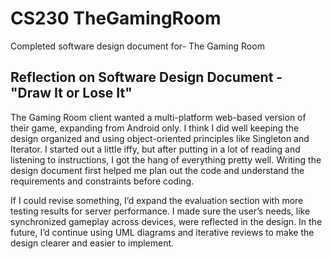 # CS230 TheGamingRoom
Completed software design document for- The Gaming Room 
## Reflection on Software Design Document - "Draw It or Lose It"

The Gaming Room client wanted a multi-platform web-based version of their game, expanding from Android only. I think I did well keeping the design organized and using object-oriented principles like Singleton and Iterator. I started out a little iffy, but after putting in a lot of reading and listening to instructions, I got the hang of everything pretty well. Writing the design document first helped me plan out the code and understand the requirements and constraints before coding. 

If I could revise something, I’d expand the evaluation section with more testing results for server performance. I made sure the user’s needs, like synchronized gameplay across devices, were reflected in the design. In the future, I’d continue using UML diagrams and iterative reviews to make the design clearer and easier to implement.
